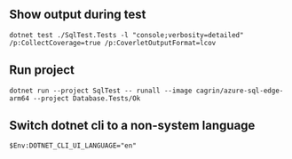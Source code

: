 ## Show output during test

```dotnet test ./SqlTest.Tests -l "console;verbosity=detailed" /p:CollectCoverage=true /p:CoverletOutputFormat=lcov```

## Run project

```dotnet run --project SqlTest -- runall --image cagrin/azure-sql-edge-arm64 --project Database.Tests/Ok```

## Switch dotnet cli to a non-system language

```$Env:DOTNET_CLI_UI_LANGUAGE="en"```